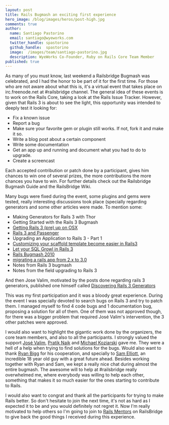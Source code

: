 ```yaml
---
layout: post
title: Rails Bugmash an exciting first experience
hero_image: /blog/images/heros/post-high.jpg
comments: true
author:
  name: Santiago Pastorino
  email: santiago@wyeworks.com
  twitter_handle: spastorino
  github_handle:  spastorino
  image:  /images/team/santiago-pastorino.jpg
  description: WyeWorks Co-Founder, Ruby on Rails Core Team Member
published: true
---
```

As many of you must know, last weekend a Railsbridge Bugmash was celebrated, and I had the honor to be part of it for the first time.
For those who are not aware about what this is, it's a virtual event that takes place on irc.freenode.net at #railsbridge channel.
The general idea of these events is to work on the Rails Core, taking a look at the Rails Issue Tracker. However, given that Rails 3 is about to see the light, this opportunity was intended to deeply test it looking for:

<!--more-->

  * Fix a known issue
  * Report a bug
  * Make sure your favorite gem or plugin still works. If not, fork it and make it so.
  * Write a blog post about a certain component
  * Write some documentation
  * Get an app up and running and document what you had to do to upgrade.
  * Create a screencast

Each accepted contribution or patch done by a participant, gives him chances to win one of several prizes, the more contributions the more chances you have to win. For further details check out the Railsbridge Bugmash Guide and the RailsBridge Wiki.

Many bugs were fixed during the event, some plugins and gems were tested, really interesting discussions took place (specially regarding generators and some other articles were made. To mention some:

  * Making Generators for Rails 3 with Thor
  * Getting Started with the Rails 3 Bugmash
  * [Getting Rails 3 (pre) up on OSX](http://jamesarosen.com/post/339319063/getting-rails-3-pre-up-on-osx)
  * [Rails 3 and Passenger](http://cakebaker.42dh.com/2010/01/17/rails-3-and-passenger)
  * Upgrading an Application to Rails 3 - Part 1
  * [Customizing your scaffold template become easier in Rails3](https://zigzag.github.io/2010/01/18/customizing-your-scaffold-template-become-easier-in-rails3.html)
  * [Let your SQL Growl in Rails 3](https://hasmanyquestions.wordpress.com/2010/01/17/let-your-sql-growl-in-rails-3/)
  * [Rails Bugmash 2010](http://trydionel.com/2010/01/16/rails-bugmash-2010/)
  * [migrating a rails app from 2.x to 3.0](http://www.madcowley.com/madcode/2010/01/migrating-a-rails-app-from-2-x-to-3-0/)
  * Notes from Rails 3 bugmash
  * Notes from the field upgrading to Rails 3

And then Jose Valim, motivated by the posts done regarding rails 3 generators, published one himself called [Discovering Rails 3 Generators](http://blog.plataformatec.com.br/2010/01/discovering-rails-3-generators)

This was my first participation and it was a bloody great experience. During the event I was specially devoted to search bugs on Rails 3 and try to patch them. I managed myself to find 4 code bugs and 1 documentation bug, proposing a solution for all of them. One of them was not approved though, for there was a bigger problem that required José Valim's intervention, the 3 other patches were approved.

I would also want to highlight the gigantic work done by the organizers, the core team members, and also to all the participants. I strongly valued the support [José Valim](http://twitter.com/josevalim), [Pratik Naik](http://twitter.com/lifo) and [Michael Koziarski](http://twitter.com/nzkoz) gave me. They were a hell of a help when trying to find solutions for the bugs. Would also want to thank [Ryan Bigg](http://twitter.com/ryanbigg) for his cooperation, and specially to [Sam Elliott](http://twitter.com/lenary), an incredible 18 year old guy with a great future ahead.
Besides working together with Ryan and Sam, we kept a really nice chat during almost the entire bugmash. The awesome will to help at #railsbridge really overwhelmed me, where everybody was willing to help each other, something that makes it so much easier for the ones starting to contribute to Rails.

I would also want to congrat and thank all the participants for trying to make Rails better. So don't hesitate to join the next time, it's not as hard as I expected it to be and you would definitely not regret it. Now I'm really motivated to help others so I'm going to join to [Rails Mentors](http://www.railsmentors.org) on RailsBridge to give back the good things I received during this experience.
